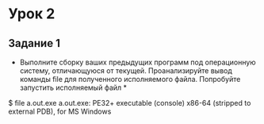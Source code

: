 # Урок 2 #

## Задание 1 ##

* Выполните сборку ваших предыдущих программ под операционную систему, отличающуюся от текущей. Проанализируйте вывод команды file для полученного исполняемого файла. Попробуйте запустить исполняемый файл *

$ file a.out.exe
a.out.exe: PE32+ executable (console) x86-64 (stripped to external PDB), for MS Windows
